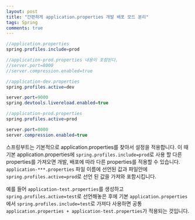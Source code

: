 ```yaml
---
layout: post
title: "간편하게 application.properties 개발 배포 모드 분리"
tags: Spring
comments: true
---
```


```java
//application.properties
spring.profiles.include=prod

//application-prod.properties 내용이 포함된다.
//server.port=8000
//server.compression.enabled=true
```

```java
//application-dev.properties
spring.profiles.active=dev

server.port=9000
spring.devtools.livereload.enabled=true
```


```java
//application-prod.properties
spring.profiles.active=prod

server.port=8000
server.compression.enabled=true
```

스프링부트는 기본적으로 application.properties를 찾아서 설정을 적용합니다.
이 때 기본 application.properties에 `spring.profiles.include=prod`로 사용 할 다른 properties를
가져오면 개발, 배포에 따라 다른 properties를 적용할 수 있습니다.
`application-***.properties` 파일 이름에 선언된 값과 파일안에 `spring.profiles.active=prod`로 선언 된 값을 가져와 포함시킵니다.

예를 들어 `application-test.properties`를 생성하고 `spring.profiles.active=test`로 선언해놓은 후에
기본 `application.properties`에서 `spring.profiles.include=test`로 가져다 사용하면
공통 `application.properties + application-test.properties`가 적용되는 것입니다.